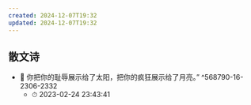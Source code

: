 ```yaml
---
created: 2024-12-07T19:32
updated: 2024-12-07T19:32
---
```

## 散文诗


- 📌 你把你的耻辱展示给了太阳，把你的疯狂展示给了月亮。” ^568790-16-2306-2332
    - ⏱ 2023-02-24 23:43:41